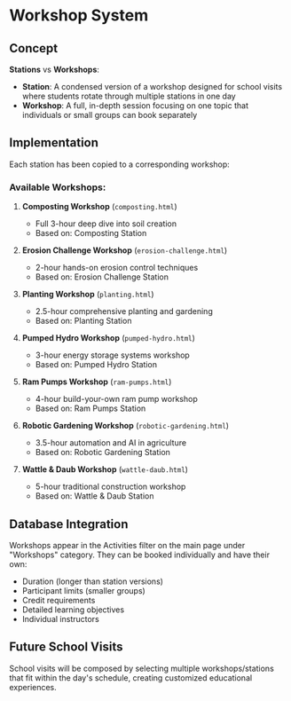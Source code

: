 # Workshop System

## Concept

**Stations** vs **Workshops**:
- **Station**: A condensed version of a workshop designed for school visits where students rotate through multiple stations in one day
- **Workshop**: A full, in-depth session focusing on one topic that individuals or small groups can book separately

## Implementation

Each station has been copied to a corresponding workshop:

### Available Workshops:

1. **Composting Workshop** (`composting.html`)
   - Full 3-hour deep dive into soil creation
   - Based on: Composting Station

2. **Erosion Challenge Workshop** (`erosion-challenge.html`)
   - 2-hour hands-on erosion control techniques
   - Based on: Erosion Challenge Station

3. **Planting Workshop** (`planting.html`)
   - 2.5-hour comprehensive planting and gardening
   - Based on: Planting Station

4. **Pumped Hydro Workshop** (`pumped-hydro.html`)
   - 3-hour energy storage systems workshop
   - Based on: Pumped Hydro Station

5. **Ram Pumps Workshop** (`ram-pumps.html`)
   - 4-hour build-your-own ram pump workshop
   - Based on: Ram Pumps Station

6. **Robotic Gardening Workshop** (`robotic-gardening.html`)
   - 3.5-hour automation and AI in agriculture
   - Based on: Robotic Gardening Station

7. **Wattle & Daub Workshop** (`wattle-daub.html`)
   - 5-hour traditional construction workshop
   - Based on: Wattle & Daub Station

## Database Integration

Workshops appear in the Activities filter on the main page under "Workshops" category. They can be booked individually and have their own:

- Duration (longer than station versions)
- Participant limits (smaller groups)
- Credit requirements
- Detailed learning objectives
- Individual instructors

## Future School Visits

School visits will be composed by selecting multiple workshops/stations that fit within the day's schedule, creating customized educational experiences.